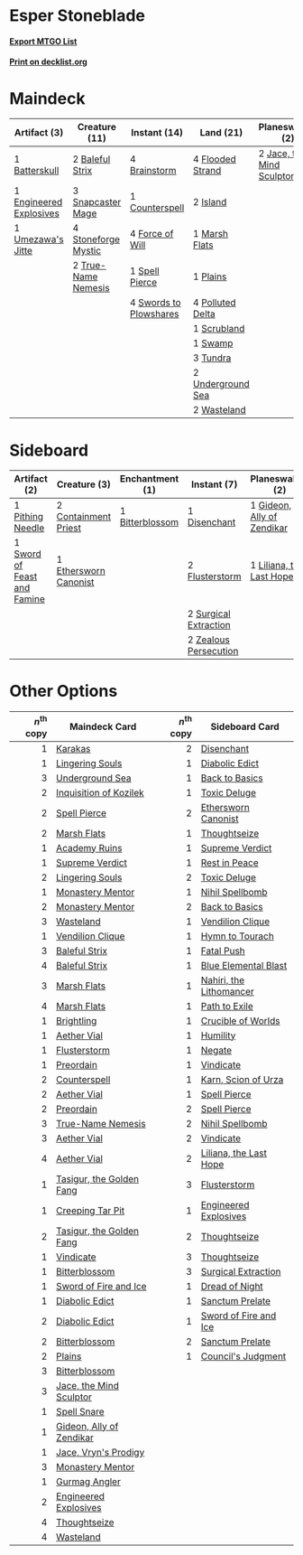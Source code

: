 # Esper Stoneblade

#### [Export MTGO List](../collection/Esper%20Stoneblade/Esper%20Stoneblade.txt)
#### [Print on decklist.org](http://decklist.org/?deckmain=2%09Baleful%20Strix%0A1%09Batterskull%0A4%09Brainstorm%0A1%09Council's%20Judgment%0A1%09Counterspell%0A1%09Engineered%20Explosives%0A4%09Flooded%20Strand%0A4%09Force%20of%20Will%0A1%09Inquisition%20of%20Kozilek%0A2%09Island%0A2%09Jace,%20the%20Mind%20Sculptor%0A1%09Marsh%20Flats%0A1%09Plains%0A4%09Polluted%20Delta%0A4%09Ponder%0A1%09Scrubland%0A3%09Snapcaster%20Mage%0A1%09Spell%20Pierce%0A4%09Stoneforge%20Mystic%0A1%09Swamp%0A4%09Swords%20to%20Plowshares%0A3%09Thoughtseize%0A2%09True-Name%20Nemesis%0A3%09Tundra%0A1%09Umezawa's%20Jitte%0A2%09Underground%20Sea%0A2%09Wasteland&deckside=1%09Bitterblossom%0A2%09Containment%20Priest%0A1%09Disenchant%0A1%09Ethersworn%20Canonist%0A2%09Flusterstorm%0A1%09Gideon,%20Ally%20of%20Zendikar%0A1%09Liliana,%20the%20Last%20Hope%0A1%09Pithing%20Needle%0A2%09Surgical%20Extraction%0A1%09Sword%20of%20Feast%20and%20Famine%0A2%09Zealous%20Persecution)
# Maindeck

|                                           Artifact (3)                                           |                                        Creature (11)                                         |                                          Instant (14)                                           |                                         Land (21)                                          |                                          Planeswalker (2)                                          |                                            Sorcery (9)                                            |
|--------------------------------------------------------------------------------------------------|----------------------------------------------------------------------------------------------|-------------------------------------------------------------------------------------------------|--------------------------------------------------------------------------------------------|----------------------------------------------------------------------------------------------------|---------------------------------------------------------------------------------------------------|
|1 [Batterskull](http://gatherer.wizards.com/Pages/Card/Details.aspx?multiverseid=233055)          |2 [Baleful Strix](http://gatherer.wizards.com/Pages/Card/Details.aspx?multiverseid=423507)    |4 [Brainstorm](http://gatherer.wizards.com/Pages/Card/Details.aspx?multiverseid=382871)          |4 [Flooded Strand](http://gatherer.wizards.com/Pages/Card/Details.aspx?multiverseid=405098) |2 [Jace, the Mind Sculptor](http://gatherer.wizards.com/Pages/Card/Details.aspx?multiverseid=382979)|1 [Council's Judgment](http://gatherer.wizards.com/Pages/Card/Details.aspx?multiverseid=382896)    |
|1 [Engineered Explosives](http://gatherer.wizards.com/Pages/Card/Details.aspx?multiverseid=370549)|3 [Snapcaster Mage](http://gatherer.wizards.com/Pages/Card/Details.aspx?multiverseid=425875)  |1 [Counterspell](http://gatherer.wizards.com/Pages/Card/Details.aspx?multiverseid=382897)        |2 [Island](http://gatherer.wizards.com/Pages/Card/Details.aspx?multiverseid=439602)         |                                                                                                    |1 [Inquisition of Kozilek](http://gatherer.wizards.com/Pages/Card/Details.aspx?multiverseid=425900)|
|1 [Umezawa's Jitte](http://gatherer.wizards.com/Pages/Card/Details.aspx?multiverseid=416756)      |4 [Stoneforge Mystic](http://gatherer.wizards.com/Pages/Card/Details.aspx?multiverseid=198383)|4 [Force of Will](http://gatherer.wizards.com/Pages/Card/Details.aspx?multiverseid=382943)       |1 [Marsh Flats](http://gatherer.wizards.com/Pages/Card/Details.aspx?multiverseid=426064)    |                                                                                                    |4 [Ponder](http://gatherer.wizards.com/Pages/Card/Details.aspx?multiverseid=244313)                |
|                                                                                                  |2 [True-Name Nemesis](http://gatherer.wizards.com/Pages/Card/Details.aspx?multiverseid=376562)|1 [Spell Pierce](http://gatherer.wizards.com/Pages/Card/Details.aspx?multiverseid=425876)        |1 [Plains](http://gatherer.wizards.com/Pages/Card/Details.aspx?multiverseid=439601)         |                                                                                                    |3 [Thoughtseize](http://gatherer.wizards.com/Pages/Card/Details.aspx?multiverseid=438676)          |
|                                                                                                  |                                                                                              |4 [Swords to Plowshares](http://gatherer.wizards.com/Pages/Card/Details.aspx?multiverseid=383119)|4 [Polluted Delta](http://gatherer.wizards.com/Pages/Card/Details.aspx?multiverseid=405104) |                                                                                                    |                                                                                                   |
|                                                                                                  |                                                                                              |                                                                                                 |1 [Scrubland](http://gatherer.wizards.com/Pages/Card/Details.aspx?multiverseid=383083)      |                                                                                                    |                                                                                                   |
|                                                                                                  |                                                                                              |                                                                                                 |1 [Swamp](http://gatherer.wizards.com/Pages/Card/Details.aspx?multiverseid=439603)          |                                                                                                    |                                                                                                   |
|                                                                                                  |                                                                                              |                                                                                                 |3 [Tundra](http://gatherer.wizards.com/Pages/Card/Details.aspx?multiverseid=383139)         |                                                                                                    |                                                                                                   |
|                                                                                                  |                                                                                              |                                                                                                 |2 [Underground Sea](http://gatherer.wizards.com/Pages/Card/Details.aspx?multiverseid=383142)|                                                                                                    |                                                                                                   |
|                                                                                                  |                                                                                              |                                                                                                 |2 [Wasteland](http://gatherer.wizards.com/Pages/Card/Details.aspx?multiverseid=413790)      |                                                                                                    |                                                                                                   |


# Sideboard

|                                             Artifact (2)                                             |                                          Creature (3)                                          |                                     Enchantment (1)                                      |                                          Instant (7)                                           |                                          Planeswalker (2)                                           |
|------------------------------------------------------------------------------------------------------|------------------------------------------------------------------------------------------------|------------------------------------------------------------------------------------------|------------------------------------------------------------------------------------------------|-----------------------------------------------------------------------------------------------------|
|1 [Pithing Needle](http://gatherer.wizards.com/Pages/Card/Details.aspx?multiverseid=425815)           |2 [Containment Priest](http://gatherer.wizards.com/Pages/Card/Details.aspx?multiverseid=429862) |1 [Bitterblossom](http://gatherer.wizards.com/Pages/Card/Details.aspx?multiverseid=397701)|1 [Disenchant](http://gatherer.wizards.com/Pages/Card/Details.aspx?multiverseid=201162)         |1 [Gideon, Ally of Zendikar](http://gatherer.wizards.com/Pages/Card/Details.aspx?multiverseid=401897)|
|1 [Sword of Feast and Famine](http://gatherer.wizards.com/Pages/Card/Details.aspx?multiverseid=420615)|1 [Ethersworn Canonist](http://gatherer.wizards.com/Pages/Card/Details.aspx?multiverseid=370504)|                                                                                          |2 [Flusterstorm](http://gatherer.wizards.com/Pages/Card/Details.aspx?multiverseid=382942)       |1 [Liliana, the Last Hope](http://gatherer.wizards.com/Pages/Card/Details.aspx?multiverseid=414388)  |
|                                                                                                      |                                                                                                |                                                                                          |2 [Surgical Extraction](http://gatherer.wizards.com/Pages/Card/Details.aspx?multiverseid=397706)|                                                                                                     |
|                                                                                                      |                                                                                                |                                                                                          |2 [Zealous Persecution](http://gatherer.wizards.com/Pages/Card/Details.aspx?multiverseid=413755)|                                                                                                     |


# Other Options

|*n*<sup>th</sup> copy|                                           Maindeck Card                                           |*n*<sup>th</sup> copy|                                          Sideboard Card                                          |
|--------------------:|---------------------------------------------------------------------------------------------------|--------------------:|--------------------------------------------------------------------------------------------------|
|                    1|[Karakas](http://gatherer.wizards.com/Pages/Card/Details.aspx?multiverseid=201198)                 |                    2|[Disenchant](http://gatherer.wizards.com/Pages/Card/Details.aspx?multiverseid=201162)             |
|                    1|[Lingering Souls](http://gatherer.wizards.com/Pages/Card/Details.aspx?multiverseid=425837)         |                    1|[Diabolic Edict](http://gatherer.wizards.com/Pages/Card/Details.aspx?multiverseid=442074)         |
|                    3|[Underground Sea](http://gatherer.wizards.com/Pages/Card/Details.aspx?multiverseid=383142)         |                    1|[Back to Basics](http://gatherer.wizards.com/Pages/Card/Details.aspx?multiverseid=5711)           |
|                    2|[Inquisition of Kozilek](http://gatherer.wizards.com/Pages/Card/Details.aspx?multiverseid=425900)  |                    1|[Toxic Deluge](http://gatherer.wizards.com/Pages/Card/Details.aspx?multiverseid=413650)           |
|                    2|[Spell Pierce](http://gatherer.wizards.com/Pages/Card/Details.aspx?multiverseid=425876)            |                    2|[Ethersworn Canonist](http://gatherer.wizards.com/Pages/Card/Details.aspx?multiverseid=370504)    |
|                    2|[Marsh Flats](http://gatherer.wizards.com/Pages/Card/Details.aspx?multiverseid=426064)             |                    1|[Thoughtseize](http://gatherer.wizards.com/Pages/Card/Details.aspx?multiverseid=438676)           |
|                    1|[Academy Ruins](http://gatherer.wizards.com/Pages/Card/Details.aspx?multiverseid=370424)           |                    1|[Supreme Verdict](http://gatherer.wizards.com/Pages/Card/Details.aspx?multiverseid=438776)        |
|                    1|[Supreme Verdict](http://gatherer.wizards.com/Pages/Card/Details.aspx?multiverseid=438776)         |                    1|[Rest in Peace](http://gatherer.wizards.com/Pages/Card/Details.aspx?multiverseid=442021)          |
|                    2|[Lingering Souls](http://gatherer.wizards.com/Pages/Card/Details.aspx?multiverseid=425837)         |                    2|[Toxic Deluge](http://gatherer.wizards.com/Pages/Card/Details.aspx?multiverseid=413650)           |
|                    1|[Monastery Mentor](http://gatherer.wizards.com/Pages/Card/Details.aspx?multiverseid=391883)        |                    1|[Nihil Spellbomb](http://gatherer.wizards.com/Pages/Card/Details.aspx?multiverseid=442215)        |
|                    2|[Monastery Mentor](http://gatherer.wizards.com/Pages/Card/Details.aspx?multiverseid=391883)        |                    2|[Back to Basics](http://gatherer.wizards.com/Pages/Card/Details.aspx?multiverseid=5711)           |
|                    3|[Wasteland](http://gatherer.wizards.com/Pages/Card/Details.aspx?multiverseid=413790)               |                    1|[Vendilion Clique](http://gatherer.wizards.com/Pages/Card/Details.aspx?multiverseid=370390)       |
|                    1|[Vendilion Clique](http://gatherer.wizards.com/Pages/Card/Details.aspx?multiverseid=370390)        |                    1|[Hymn to Tourach](http://gatherer.wizards.com/Pages/Card/Details.aspx?multiverseid=382976)        |
|                    3|[Baleful Strix](http://gatherer.wizards.com/Pages/Card/Details.aspx?multiverseid=423507)           |                    1|[Fatal Push](http://gatherer.wizards.com/Pages/Card/Details.aspx?multiverseid=423724)             |
|                    4|[Baleful Strix](http://gatherer.wizards.com/Pages/Card/Details.aspx?multiverseid=423507)           |                    1|[Blue Elemental Blast](http://gatherer.wizards.com/Pages/Card/Details.aspx?multiverseid=202520)   |
|                    3|[Marsh Flats](http://gatherer.wizards.com/Pages/Card/Details.aspx?multiverseid=426064)             |                    1|[Nahiri, the Lithomancer](http://gatherer.wizards.com/Pages/Card/Details.aspx?multiverseid=389612)|
|                    4|[Marsh Flats](http://gatherer.wizards.com/Pages/Card/Details.aspx?multiverseid=426064)             |                    1|[Path to Exile](http://gatherer.wizards.com/Pages/Card/Details.aspx?multiverseid=370408)          |
|                    1|[Brightling](http://gatherer.wizards.com/Pages/Card/Details.aspx?multiverseid=445993)              |                    1|[Crucible of Worlds](http://gatherer.wizards.com/Pages/Card/Details.aspx?multiverseid=420598)     |
|                    1|[Aether Vial](http://gatherer.wizards.com/Pages/Card/Details.aspx?multiverseid=370514)             |                    1|[Humility](http://gatherer.wizards.com/Pages/Card/Details.aspx?multiverseid=397614)               |
|                    1|[Flusterstorm](http://gatherer.wizards.com/Pages/Card/Details.aspx?multiverseid=382942)            |                    1|[Negate](http://gatherer.wizards.com/Pages/Card/Details.aspx?multiverseid=447135)                 |
|                    1|[Preordain](http://gatherer.wizards.com/Pages/Card/Details.aspx?multiverseid=265979)               |                    1|[Vindicate](http://gatherer.wizards.com/Pages/Card/Details.aspx?multiverseid=413752)              |
|                    2|[Counterspell](http://gatherer.wizards.com/Pages/Card/Details.aspx?multiverseid=382897)            |                    1|[Karn, Scion of Urza](http://gatherer.wizards.com/Pages/Card/Details.aspx?multiverseid=442889)    |
|                    2|[Aether Vial](http://gatherer.wizards.com/Pages/Card/Details.aspx?multiverseid=370514)             |                    1|[Spell Pierce](http://gatherer.wizards.com/Pages/Card/Details.aspx?multiverseid=425876)           |
|                    2|[Preordain](http://gatherer.wizards.com/Pages/Card/Details.aspx?multiverseid=265979)               |                    2|[Spell Pierce](http://gatherer.wizards.com/Pages/Card/Details.aspx?multiverseid=425876)           |
|                    3|[True-Name Nemesis](http://gatherer.wizards.com/Pages/Card/Details.aspx?multiverseid=376562)       |                    2|[Nihil Spellbomb](http://gatherer.wizards.com/Pages/Card/Details.aspx?multiverseid=442215)        |
|                    3|[Aether Vial](http://gatherer.wizards.com/Pages/Card/Details.aspx?multiverseid=370514)             |                    2|[Vindicate](http://gatherer.wizards.com/Pages/Card/Details.aspx?multiverseid=413752)              |
|                    4|[Aether Vial](http://gatherer.wizards.com/Pages/Card/Details.aspx?multiverseid=370514)             |                    2|[Liliana, the Last Hope](http://gatherer.wizards.com/Pages/Card/Details.aspx?multiverseid=414388) |
|                    1|[Tasigur, the Golden Fang](http://gatherer.wizards.com/Pages/Card/Details.aspx?multiverseid=391937)|                    3|[Flusterstorm](http://gatherer.wizards.com/Pages/Card/Details.aspx?multiverseid=382942)           |
|                    1|[Creeping Tar Pit](http://gatherer.wizards.com/Pages/Card/Details.aspx?multiverseid=177520)        |                    1|[Engineered Explosives](http://gatherer.wizards.com/Pages/Card/Details.aspx?multiverseid=370549)  |
|                    2|[Tasigur, the Golden Fang](http://gatherer.wizards.com/Pages/Card/Details.aspx?multiverseid=391937)|                    2|[Thoughtseize](http://gatherer.wizards.com/Pages/Card/Details.aspx?multiverseid=438676)           |
|                    1|[Vindicate](http://gatherer.wizards.com/Pages/Card/Details.aspx?multiverseid=413752)               |                    3|[Thoughtseize](http://gatherer.wizards.com/Pages/Card/Details.aspx?multiverseid=438676)           |
|                    1|[Bitterblossom](http://gatherer.wizards.com/Pages/Card/Details.aspx?multiverseid=397701)           |                    3|[Surgical Extraction](http://gatherer.wizards.com/Pages/Card/Details.aspx?multiverseid=397706)    |
|                    1|[Sword of Fire and Ice](http://gatherer.wizards.com/Pages/Card/Details.aspx?multiverseid=370471)   |                    1|[Dread of Night](http://gatherer.wizards.com/Pages/Card/Details.aspx?multiverseid=4658)           |
|                    1|[Diabolic Edict](http://gatherer.wizards.com/Pages/Card/Details.aspx?multiverseid=442074)          |                    1|[Sanctum Prelate](http://gatherer.wizards.com/Pages/Card/Details.aspx?multiverseid=416780)        |
|                    2|[Diabolic Edict](http://gatherer.wizards.com/Pages/Card/Details.aspx?multiverseid=442074)          |                    1|[Sword of Fire and Ice](http://gatherer.wizards.com/Pages/Card/Details.aspx?multiverseid=370471)  |
|                    2|[Bitterblossom](http://gatherer.wizards.com/Pages/Card/Details.aspx?multiverseid=397701)           |                    2|[Sanctum Prelate](http://gatherer.wizards.com/Pages/Card/Details.aspx?multiverseid=416780)        |
|                    2|[Plains](http://gatherer.wizards.com/Pages/Card/Details.aspx?multiverseid=439601)                  |                    1|[Council's Judgment](http://gatherer.wizards.com/Pages/Card/Details.aspx?multiverseid=382896)     |
|                    3|[Bitterblossom](http://gatherer.wizards.com/Pages/Card/Details.aspx?multiverseid=397701)           |                     |                                                                                                  |
|                    3|[Jace, the Mind Sculptor](http://gatherer.wizards.com/Pages/Card/Details.aspx?multiverseid=382979) |                     |                                                                                                  |
|                    1|[Spell Snare](http://gatherer.wizards.com/Pages/Card/Details.aspx?multiverseid=370447)             |                     |                                                                                                  |
|                    1|[Gideon, Ally of Zendikar](http://gatherer.wizards.com/Pages/Card/Details.aspx?multiverseid=401897)|                     |                                                                                                  |
|                    1|[Jace, Vryn's Prodigy](http://gatherer.wizards.com/Pages/Card/Details.aspx?multiverseid=439335)    |                     |                                                                                                  |
|                    3|[Monastery Mentor](http://gatherer.wizards.com/Pages/Card/Details.aspx?multiverseid=391883)        |                     |                                                                                                  |
|                    1|[Gurmag Angler](http://gatherer.wizards.com/Pages/Card/Details.aspx?multiverseid=391850)           |                     |                                                                                                  |
|                    2|[Engineered Explosives](http://gatherer.wizards.com/Pages/Card/Details.aspx?multiverseid=370549)   |                     |                                                                                                  |
|                    4|[Thoughtseize](http://gatherer.wizards.com/Pages/Card/Details.aspx?multiverseid=438676)            |                     |                                                                                                  |
|                    4|[Wasteland](http://gatherer.wizards.com/Pages/Card/Details.aspx?multiverseid=413790)               |                     |                                                                                                  |

